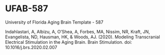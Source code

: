 # UFAB-587
University of Florida Aging Brain Template - 587

Indahlastari, A, Albizu, A, O’Shea, A, Forbes, MA, Nissim, NR, Kraft, JN, 
Evangelista, ND, Hausman, HK, & Woods, AJ. (2020). 
Modeling Transcranial Electrical Stimulation in the Aging Brain. 
Brain Stimulation. doi: 10.1016/j.brs.2020.02.007 
